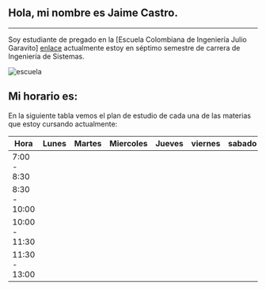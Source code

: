 ## Hola, mi nombre es Jaime Castro.

----
Soy estudiante de pregado en la [Escuela Colombiana de Ingeniería Julio Garavito] [enlace] actualmente estoy en séptimo semestre de carrera de Ingeniería de Sistemas. 

![escuela][1]

[1]:https://www.google.com/url?sa=i&url=https%3A%2F%2Fwww.eltiempo.com%2Fcontenido-comercial%2Fcuando-el-conocimiento-se-convierte-en-pasion-455834&psig=AOvVaw2hIqn7Vfr5Uc49AxtMn8_a&ust=1642948608077000&source=images&cd=vfe&ved=0CAgQjRxqFwoTCLDO4PHKxfUCFQAAAAAdAAAAABAD

[enlace]:[https://www.escuelaing.edu.co/es/]




## Mi horario es:

En la siguiente tabla vemos el plan de estudio de cada una de las materias que estoy cursando actualmente:

| Hora | Lunes | Martes | Miercoles | Jueves | viernes | sabado |
| ------ | ------ | ------ | ------ | ------ | ------ | ------ |
| 7:00 - 8:30 |  |
| 8:30 - 10:00 |  |
| 10:00 - 11:30  |  |
| 11:30 - 13:00 |  |